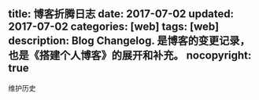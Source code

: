 title: 博客折腾日志
date: 2017-07-02
updated: 2017-07-02
categories: [web]
tags: [web]
description: Blog Changelog. 是博客的变更记录，也是《搭建个人博客》的展开和补充。
nocopyright: true
---

维护历史
